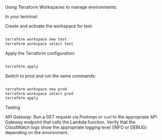 Using Terraform Workspaces to manage environments:

In your terminal:

Create and activate the workspace for test:

```bash

terraform workspace new test
terraform workspace select test
```
Apply the Terraform configuration:

```bash

terraform apply
```
Switch to prod and run the same commands:

```bash

terraform workspace new prod
terraform workspace select prod
terraform apply
```

Testing

API Gateway:
Run a GET request via Postman or curl to the appropriate API Gateway endpoint that calls the Lambda function.
Verify that the CloudWatch logs show the appropriate logging level (INFO or DEBUG) depending on the environment.